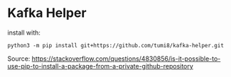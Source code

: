 # Kafka Helper

install with:

```
python3 -m pip install git+https://github.com/tumi8/kafka-helper.git
```

Source: https://stackoverflow.com/questions/4830856/is-it-possible-to-use-pip-to-install-a-package-from-a-private-github-repository


